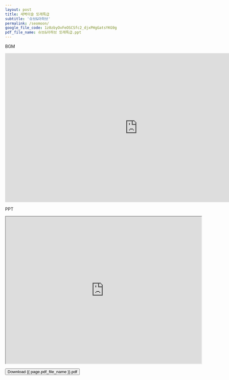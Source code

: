 ```yaml
---
layout: post
title: 새벽이슬 또래특급
subtitle: '슈브&아하브'
permalink: /seomoon/
google_file_code: 1z0zbyOvFeOSCSfc2_djxPHgGatsYKG9g
pdf_file_name: 슈브&아하브 또래특급.ppt
---
```

<i class="fas fa-music"></i> BGM

<iframe width="864" height="486" src="https://www.youtube.com/embed/fAkYKiXyu9s?autoplay=1&rel=0&modestbranding=1" title="YouTube video player" frameborder="0" allow="accelerometer; autoplay; clipboard-write; encrypted-media; gyroscope; picture-in-picture" allowfullscreen></iframe>

<i class="far fa-file-powerpoint"></i> PPT

<iframe src="https://drive.google.com/uc?id=119KzTGYCp_1msTjf0BES7f9ybBlfg6nq" width="640" height="480"></iframe>

<button class="downloadbtn" type="button"
onclick="download()">
<i class="fa fa-cloud-download"></i> Download {{ page.pdf_file_name }}.pdf
</button>
